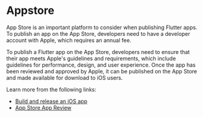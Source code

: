 # Appstore

App Store is an important platform to consider when publishing Flutter apps. To publish an app on the App Store, developers need to have a developer account with Apple, which requires an annual fee.

To publish a Flutter app on the App Store, developers need to ensure that their app meets Apple's guidelines and requirements, which include guidelines for performance, design, and user experience. Once the app has been reviewed and approved by Apple, it can be published on the App Store and made available for download to iOS users.

Learn more from the following links:

- [Build and release an iOS app](https://docs.flutter.dev/deployment/ios)
- [App Store App Review](https://developer.apple.com/app-store/review/)